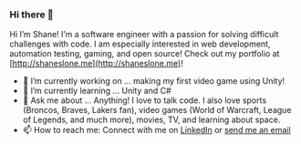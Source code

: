 ### Hi there 👋


Hi I’m Shane! I’m a software engineer with a passion for solving difficult challenges with code.  I am especially interested in web development, automation testing, gaming, and open source!  Check out my portfolio at [http://shaneslone.me](http://shaneslone.me)!

- 🔭 I’m currently working on ... making my first video game using Unity!
- 🌱 I’m currently learning ... Unity and C#
- 💬 Ask me about ... Anything! I love to talk code.  I also love sports (Broncos, Braves, Lakers fan), video games (World of Warcraft, League of Legends, and much more), movies, TV, and learning about space.
- 📫 How to reach me: Connect with me on [LinkedIn](https://www.linkedin.com/in/shane-slone/) or [send me an email](mailto:slone.shane@gmail.com)

